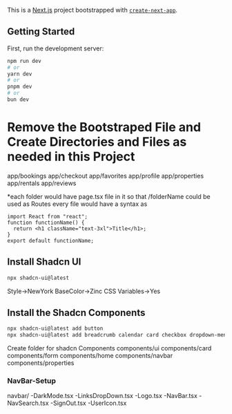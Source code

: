 This is a [Next.js](https://nextjs.org/) project bootstrapped with [`create-next-app`](https://github.com/vercel/next.js/tree/canary/packages/create-next-app).

## Getting Started

First, run the development server:

```bash
npm run dev
# or
yarn dev
# or
pnpm dev
# or
bun dev
```

# Remove the Bootstraped File and Create Directories and Files as needed in this Project

app/bookings
app/checkout
app/favorites
app/profile
app/properties
app/rentals
app/reviews

\*each folder would have page.tsx file in it so that /folderName could be used as Routes
every file would have a syntax as

```tsx
import React from "react";
function functionName() {
  return <h1 className="text-3xl">Title</h1>;
}
export default functionName;
```

## Install Shadcn UI

```sh
npx shadcn-ui@latest
```

Style->NewYork
BaseColor->Zinc
CSS Variables->Yes

## Install the Shadcn Components

```sh
npx shadcn-ui@latest add button
npx shadcn-ui@latest add breadcrumb calendar card checkbox dropdown-menu input label popover scroll-area select seperator table textarea toast
```

Create folder for shadcn Components
components/ui
components/card
components/form
components/home
components/navbar
components/properties

### NavBar-Setup

navbar/
-DarkMode.tsx
-LinksDropDown.tsx
-Logo.tsx
-NavBar.tsx
-NavSearch.tsx
-SignOut.tsx
-UserIcon.tsx
